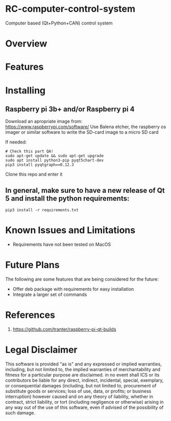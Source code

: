 # RC-computer-control-system
Computer based (Qt+Python+CAN) control system

# Overview


# Features


# Installing
## Raspberry pi 3b+ and/or Raspberry pi 4
Download an apropriate image from: 
https://www.raspberrypi.com/software/
Use Balena etcher, the raspberry os imager or similar software to write the SD-card image to a micro SD card

If needed: 
```
# Check this part QA!
sudo apt-get update && sudo apt-get upgrade
sudo apt install python3-pip pyqt5chart-dev
pip3 install pyqtgraph==0.12.3
```

Clone this repo and enter it
## In general, make sure to have a new release of Qt 5 and install the python requirements: 
```
pip3 install -r requirements.txt
```

# Known Issues and Limitations
* Requirements have not been tested on MacOS

# Future Plans
The following are some features that are being considered for the future:
- Offer deb package with requirements for easy installation
- Integrate a larger set of commands 

# References

1. https://github.com/tranter/raspberry-pi-qt-builds

# Legal Disclaimer

This software is provided "as is" and any expressed or implied warranties, including, but not limited to, the implied warranties of merchantability and fitness for a particular purpose are disclaimed. in no event shall ICS or its contributors be liable for any direct, indirect, incidental, special, exemplary, or consequential damages (including, but not limited to, procurement of substitute goods or services; loss of use, data, or profits; or business interruption) however caused and on any theory of liability, whether in contract, strict liability, or tort (including negligence or otherwise) arising in any way out of the use of this software, even if advised of the possibility of such damage.
